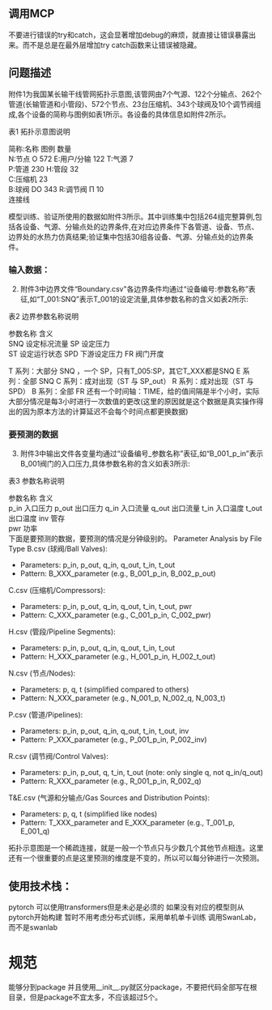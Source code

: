 ## 调用MCP
不要进行错误的try和catch，这会显著增加debug的麻烦，就直接让错误暴露出来。而不是总是在最外层增加try catch函数来让错误被隐藏。

## 问题描述
附件1为我国某长输干线管网拓扑示意图,该管网由7个气源、122个分输点、262个管道(长输管道和小管段)、572个节点、23台压缩机、343个球阀及10个调节阀组成,各个设备的简称与图例如表1所示。各设备的具体信息如附件2所示。

表1 拓扑示意图说明

  简称:名称  	图例  	数量  
  N:节点   	Ο   	572 
  E:用户/分输	    	122 
  T:气源   	    	7   
  P:管道   	    	230 
  H:管段   	    	32  
  C:压缩机  	    	23  
  B:球阀   	DO  	343 
  R:调节阀  	Π   	10  
  连接线    	    	    

模型训练、验证所使用的数据如附件3所示。其中训练集中包括264组完整算例,包括各设备、气源、分输点处的边界条件,在对应边界条件下各管道、设备、节点、边界处的水热力仿真结果;验证集中包括30组各设备、气源、分输点处的边界条件。

### 输入数据：
2. 附件3中边界文件“Boundary.csv"各边界条件均通过“设备编号:参数名称”表征,如“T_001:SNQ”表示T_001的设定流量,具体参数名称的含义如表2所示:

表2 边界参数名称说明

  参数名称	含义    
  SNQ 	设定标况流量
  SP  	设定压力  
  ST  	设定运行状态
  SPD 	下游设定压力
  FR  	阀门开度  

T 系列：大部分 SNQ ，一个 SP，只有T_005:SP，其它T_XXX都是SNQ
E 系列：全部 SNQ
C 系列：成对出现（ST 与 SP_out）
R 系列：成对出现（ST 与 SPD）
B 系列：全部 FR
还有一个时间轴：TIME，给的值间隔是半个小时，实际大部分情况是每3小时进行一次数值的更改(这里的原因就是这个数据是真实操作得出的因为原本方法的计算延迟不会每个时间点都更换数据)

### 要预测的数据

3. 附件3中输出文件各变量均通过“设备编号_参数名称”表征,如“B_001_p_in”表示B_001阀门的入口压力,具体参数名称的含义如表3所示:

表3 参数名称说明

  参数名称 	含义  
  p_in 	入口压力
  p_out	出口压力
  q_in 	入口流量
  q_out	出口流量
  t_in 	入口温度
  t_out	出口温度
  inv  	管存  
  pwr  	功率  
下面是要预测的数据，要预测的情况是分钟级别的。
Parameter Analysis by File Type
  B.csv (球阀/Ball Valves):
  - Parameters: p_in, p_out, q_in, q_out, t_in, t_out
  - Pattern: B_XXX_parameter (e.g., B_001_p_in, B_002_p_out)

  C.csv (压缩机/Compressors):
  - Parameters: p_in, p_out, q_in, q_out, t_in, t_out, pwr
  - Pattern: C_XXX_parameter (e.g., C_001_p_in, C_002_pwr)
  
  H.csv (管段/Pipeline Segments):
  - Parameters: p_in, p_out, q_in, q_out, t_in, t_out
  - Pattern: H_XXX_parameter (e.g., H_001_p_in, H_002_t_out)

  N.csv (节点/Nodes):
  - Parameters: p, q, t (simplified compared to others)
  - Pattern: N_XXX_parameter (e.g., N_001_p, N_002_q, N_003_t)

  P.csv (管道/Pipelines):
  - Parameters: p_in, p_out, q_in, q_out, t_in, t_out, inv
  - Pattern: P_XXX_parameter (e.g., P_001_p_in, P_002_inv)

  R.csv (调节阀/Control Valves):
  - Parameters: p_in, p_out, q, t_in, t_out (note: only single q, not q_in/q_out)
  - Pattern: R_XXX_parameter (e.g., R_001_p_in, R_002_q)

  T&E.csv (气源和分输点/Gas Sources and Distribution Points):
  - Parameters: p, q, t (simplified like nodes)
  - Pattern: T_XXX_parameter and E_XXX_parameter (e.g., T_001_p, E_001_q)

拓扑示意图是一个稀疏连接，就是一般一个节点只与少数几个其他节点相连。这里还有一个很重要的点是这里预测的维度是不变的，所以可以每分钟进行一次预测。




## 使用技术栈：
pytorch
可以使用transformers但是未必是必须的
如果没有对应的模型则从pytorch开始构建
暂时不用考虑分布式训练，采用单机单卡训练
调用SwanLab，而不是swanlab

# 规范
能够分到package 并且使用__init__.py就区分package，不要把代码全部写在根目录，但是package不宜太多，不应该超过5个。

